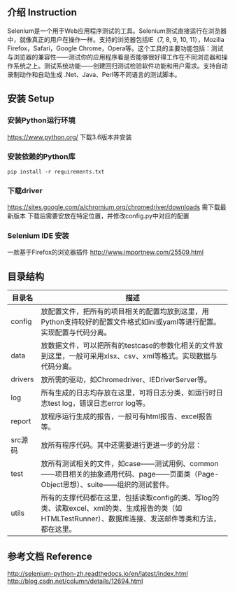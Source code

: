 ## 介绍 Instruction

Selenium是一个用于Web应用程序测试的工具。Selenium测试直接运行在浏览器中，就像真正的用户在操作一样。支持的浏览器包括IE（7, 8, 9, 10, 11），Mozilla Firefox，Safari，Google Chrome，Opera等。这个工具的主要功能包括：测试与浏览器的兼容性——测试你的应用程序看是否能够很好得工作在不同浏览器和操作系统之上。测试系统功能——创建回归测试检验软件功能和用户需求。支持自动录制动作和自动生成 .Net、Java、Perl等不同语言的测试脚本。

## 安装 Setup
### 安装Python运行环境

https://www.python.org/  下载3.6版本并安装

### 安装依赖的Python库
```
pip install -r requirements.txt
```
### 下载driver
https://sites.google.com/a/chromium.org/chromedriver/downloads 需下载最新版本
下载后需要安放在特定位置，并修改config.py中对应的配置

### Selenium IDE 安装
一款基于Firefox的浏览器插件 http://www.importnew.com/25509.html

## 目录结构

目录名 | 描述
----|----
config | 放配置文件，把所有的项目相关的配置均放到这里，用Python支持较好的配置文件格式如ini或yaml等进行配置。实现配置与代码分离。
data | 放数据文件，可以把所有的testcase的参数化相关的文件放到这里，一般可采用xlsx、csv、xml等格式。实现数据与代码分离。
drivers | 放所需的驱动，如Chromedriver、IEDriverServer等。
log | 所有生成的日志均存放在这里，可将日志分类，如运行时日志test log，错误日志error log等。
report | 放程序运行生成的报告，一般可有html报告、excel报告等。
src源码 | 放所有程序代码。其中还需要进行更进一步的分层： 
test | 放所有测试相关的文件，如case——测试用例、common——项目相关的抽象通用代码、page——页面类（Page-Object思想）、suite——组织的测试套件。
utils | 所有的支撑代码都在这里，包括读取config的类、写log的类、读取excel、xml的类、生成报告的类（如HTMLTestRunner）、数据库连接、发送邮件等类和方法，都在这里。

## 参考文档 Reference
http://selenium-python-zh.readthedocs.io/en/latest/index.html
http://blog.csdn.net/column/details/12694.html